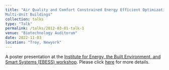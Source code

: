 ```yaml
---
title: "Air Quality and Comfort Constrained Energy Efficient Optimization of
Multi-Unit Buildings"
collection: talks
type: "Talk"
permalink: /talks/2012-03-01-talk-1
venue: "Biotechnology Auditorum"
date: 2022-11-03
location: "Troy, Newyork"
---
```


A poster presentation at the [Institute for Energy, the Built Environment, and Smart Systems (EBESS) workshop](https://ebess.rpi.edu/). Please click [here](https://Dbrainiac074.github.io/files/EBESS.pdf) for more details.

